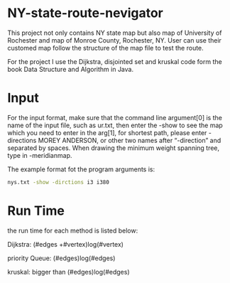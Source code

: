 # NY-state-route-nevigator

This project not only contains NY state map but also map of University of Rochester and map of Monroe County, Rochester, NY.
User can use their customed map follow the structure of the map file to test the route.

For the project I use the Dijkstra, disjointed set and kruskal code form the book Data Structure and Algorithm in Java.

# Input
For the input format, make sure that the command line argument[0] is the name of the input file, such as ur.txt, then enter the -show to see the map which you need to enter in the arg[1], for shortest path, please enter -directions MOREY ANDERSON, or other two names after “-direction” and separated by spaces. When drawing the minimum weight spanning tree, type in -meridianmap.

The example format fot the program arguments is:
```bash
nys.txt -show -dirctions i3 i380
```

# Run Time
the run time for each method is listed below:

Dijkstra: (#edges +#vertex)log(#vertex) 

priority Queue: (#edges)log(#edges)

kruskal: bigger than (#edges)log(#edges) 

